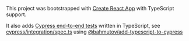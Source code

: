 This project was bootstrapped with [Create React App](https://github.com/facebook/create-react-app) with TypeScript support.

It also adds [Cypress end-to-end tests](https://www.cypress.io) written in TypeScript, see [cypress/integration/spec.ts](cypress/integration/spec.ts) using [@bahmutov/add-typescript-to-cypress](https://github.com/bahmutov/add-typescript-to-cypress)
